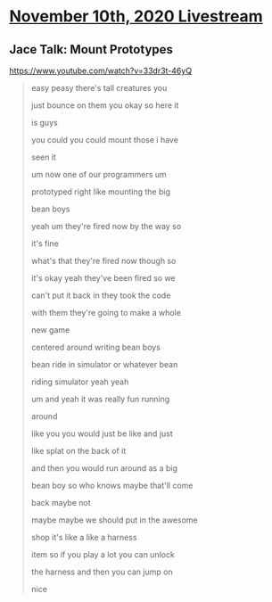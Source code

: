 # [November 10th, 2020 Livestream](../2020-11-10.md)
## Jace Talk: Mount Prototypes
https://www.youtube.com/watch?v=33dr3t-46yQ
> easy peasy there's tall creatures you
>
> just bounce on them you okay so here it
>
> is guys
>
> you could you could mount those i have
>
> seen it
>
> um now one of our programmers um
>
> prototyped right like mounting the big
>
> bean boys
>
> yeah um they're fired now by the way so
>
> it's fine
>
> what's that they're fired now though so
>
> it's okay yeah they've been fired so we
>
> can't put it back in they took the code
>
> with them they're going to make a whole
>
> new game
>
> centered around writing bean boys
>
> bean ride in simulator or whatever bean
>
> riding simulator yeah yeah
>
> um and yeah it was really fun running
>
> around
>
> like you you would just be like and just
>
> like splat on the back of it
>
> and then you would run around as a big
>
> bean boy so who knows maybe that'll come
>
> back maybe not
>
> maybe maybe we should put in the awesome
>
> shop it's like a like a harness
>
> item so if you play a lot you can unlock
>
> the harness and then you can jump on
>
> nice
>

